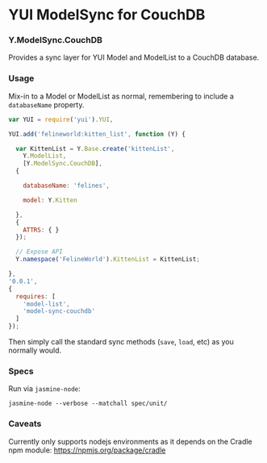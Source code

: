 # YUI ModelSync for CouchDB

### Y.ModelSync.CouchDB

Provides a sync layer for YUI Model and ModelList to a CouchDB database.

### Usage

Mix-in to a Model or ModelList as normal, remembering to include a `databaseName` property.

```javascript
var YUI = require('yui').YUI,

YUI.add('felineworld:kitten_list', function (Y) {

  var KittenList = Y.Base.create('kittenList',
    Y.ModelList,
    [Y.ModelSync.CouchDB],
  {

    databaseName: 'felines',

    model: Y.Kitten

  },
  {
    ATTRS: { }
  });

  // Expose API
  Y.namespace('FelineWorld').KittenList = KittenList;

},
'0.0.1',
{
  requires: [
    'model-list',
    'model-sync-couchdb'
  ]
});
```

Then simply call the standard sync methods (`save`, `load`, etc)  as you normally would.

### Specs

Run via `jasmine-node`:

    jasmine-node --verbose --matchall spec/unit/

### Caveats

Currently only supports nodejs environments as it depends on the Cradle npm module: https://npmjs.org/package/cradle

